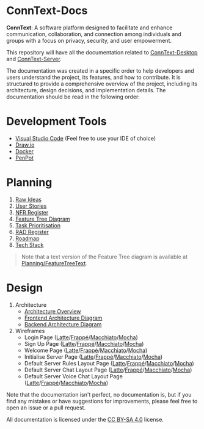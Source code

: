 # ConnText-Docs

**ConnText**: A software platform designed to facilitate and enhance communication, collaboration, and connection among individuals and groups with a focus on privacy, security, and user empowerment.

This repository will have all the documentation related to [ConnText-Desktop](https://github.com/Mx-Angel/ConnText-Desktop) and [ConnText-Server](https://github.com/Mx-Angel/ConnText-Server).

The documentation was created in a specific order to help developers and users understand the project, its features, and how to contribute. It is structured to provide a comprehensive overview of the project, including its architecture, design decisions, and implementation details. The documentation should be read in the following order:

# Development Tools
- [Visual Studio Code](https://code.visualstudio.com/) (Feel free to use your IDE of choice)
- [Draw.io](https://app.diagrams.net/)
- [Docker](https://www.docker.com/)
- [PenPot](https://penpot.app/)

# Planning
1. [Raw Ideas](Planning/RawIdeas.md)
2. [User Stories](Planning/UserStories.md)
3. [NFR Register](Planning/NFRRegister.md)
4. [Feature Tree Diagram](Diagrams/FeatureTree.png)
5. [Task Prioritisation](Planning/TaskPrioritisation.md)
6. [RAD Register](Planning/RADRegister.md)
7. [Roadmap](Planning/RoadMap.md)
8. [Tech Stack](Planning/TechStack.md)

> Note that a text version of the Feature Tree diagram is available at [Planning/FeatureTreeText](Planning/FeatureTreeText.txt).

# Design
1. Architecture
    - [Architecture Overview](Design/ArchitectureNotes.md)
    - [Frontend Architecture Diagram](Design/DiagramImages/Architecture/FrontendArchitectureDiagram.png)
    - [Backend Architecture Diagram](Design/DiagramImages/Architecture/BackendArchitectureDiagram.png)
2. Wireframes
    - Login Page ([Latte](Design/DiagramImages/Wireframes/Login/LoginLatte.png)/[Frappé](Design/DiagramImages/Wireframes/Login/LoginFrappe.png)/[Macchiato](Design/DiagramImages/Wireframes/Login/LoginMacchiato.png)/[Mocha](Design/DiagramImages/Wireframes/Login/LoginMocha.png))
    - Sign Up Page ([Latte](Design/DiagramImages/Wireframes/SignUp/SignUpLatte.png)/[Frappé](Design/DiagramImages/Wireframes/SignUp/SignUpFrappe.png)/[Macchiato](Design/DiagramImages/Wireframes/SignUp/SignUpMacchiato.png)/[Mocha](Design/DiagramImages/Wireframes/SignUp/SignUpMocha.png))
    - Welcome Page ([Latte](Design/DiagramImages/Wireframes/WelcomePage/WelcomePageLatte.png)/[Frappé](Design/DiagramImages/Wireframes/WelcomePage/WelcomePageFrappe.png)/[Macchiato](Design/DiagramImages/Wireframes/WelcomePage/WelcomePageMacchiato.png)/[Mocha](Design/DiagramImages/Wireframes/WelcomePage/WelcomePageMocha.png))
    - Initialise Server Page ([Latte](Design/DiagramImages/Wireframes/InitialiseServer/InitServerPageLatte.png)/[Frappé](Design/DiagramImages/Wireframes/InitialiseServer/InitServerPageFrappe.png)/[Macchiato](Design/DiagramImages/Wireframes/InitialiseServer/InitServerPageMacchiato.png)/[Mocha](Design/DiagramImages/Wireframes/InitialiseServer/InitServerPageMocha.png))
    - Default Server Rules Layout Page ([Latte](Design/DiagramImages/Wireframes/DefaultServerRulesLayout/DefaultServerRulesLayoutLatte.png)/[Frappé](Design/DiagramImages/Wireframes/DefaultServerRulesLayout/DefaultServerRulesLayoutFrappe.png)/[Macchiato](Design/DiagramImages/Wireframes/DefaultServerRulesLayout/DefaultServerRulesLayoutMacchiato.png)/[Mocha](Design/DiagramImages/Wireframes/DefaultServerRulesLayout/DefaultServerRulesLayoutMocha.png))
    - Default Server Chat Layout Page ([Latte](Design/DiagramImages/Wireframes/DefaultServerChatLayout/DefaultServerChatLayoutLatte.png)/[Frappé](Design/DiagramImages/Wireframes/DefaultServerChatLayout/DefaultServerChatLayoutFrappe.png)/[Macchiato](Design/DiagramImages/Wireframes/DefaultServerChatLayout/DefaultServerChatLayoutMacchiato.png)/[Mocha](Design/DiagramImages/Wireframes/DefaultServerChatLayout/DefaultServerChatLayoutMocha.png))
    - Default Server Voice Chat Layout Page ([Latte](Design/DiagramImages/Wireframes/DefaultServerVoiceChatLayout/DefaultServerVoiceChatLayoutLatte.png)/[Frappé](Design/DiagramImages/Wireframes/DefaultServerVoiceChatLayout/DefaultServerVoiceChatLayoutFrappe.png)/[Macchiato](Design/DiagramImages/Wireframes/DefaultServerVoiceChatLayout/DefaultServerVoiceChatLayoutMacchiato.png)/[Mocha](Design/DiagramImages/Wireframes/DefaultServerVoiceChatLayout/DefaultServerVoiceChatLayoutMocha.png))

Note that the documentation isn't perfect, no documentation is, but if you find any mistakes or have suggestions for improvements, please feel free to open an issue or a pull request.

All documentation is licensed under the [CC BY-SA 4.0](https://creativecommons.org/licenses/by-sa/4.0/) license.